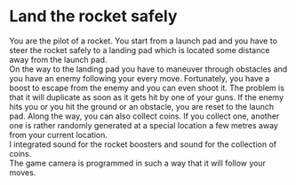 # Land the rocket safely
You are the pilot of a rocket. You start from a launch pad and you have to steer the rocket safely to a landing pad which is located some distance away from the launch pad.   
On the way to the landing pad you have to maneuver through obstacles and you have an enemy following your every move. Fortunately, you have a boost to escape from the enemy and you can even shoot it. The problem is that it will duplicate as soon as it gets hit by one of your guns. If the enemy hits you or you hit the ground or an obstacle, you are reset to the launch pad. 
Along the way, you can also collect coins. If you collect one, another one is rather randomly generated at a special location a few metres away from your current location.  
I integrated sound for the rocket boosters and sound for the collection of coins.  
The game camera is programmed in such a way that it will follow your moves. 
